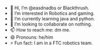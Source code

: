 - 👋 Hi, I’m @easdnadbs or Blackthrush.
- 👀 I’m interested in Robotics and gaming.
- 🌱 I’m currently learning java and python.
- 💞️ I’m looking to collaborate on nothing.
- 📫 How to reach me: dm me.
- 😄 Pronouns: he/him
- ⚡ Fun fact: I am in a FTC robotics team.

<!---
easdnadbs/easdnadbs is a ✨ special ✨ repository because its `README.md` (this file) appears on your GitHub profile.
You can click the Preview link to take a look at your changes.
--->
